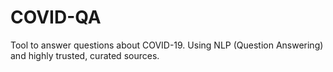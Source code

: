 # COVID-QA
Tool to answer questions about COVID-19. Using NLP (Question Answering) and highly trusted, curated sources.
